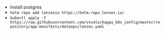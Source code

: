 - Install postgres
- `helm repo add lensesio https://helm.repo.lenses.io/`
- `kubectl apply -f https://raw.githubusercontent.com/vsvale/kappa_k8s_config/master/repository/app-manifests/dataops/lenses.yaml`
